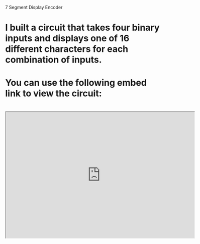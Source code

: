 7 Segment Display Encoder

# I built a circuit that takes four binary inputs and displays one of 16 different characters for each combination of inputs.
# You can use the following embed link to view the circuit:
# <iframe width="600px" height="400px" src="https://circuitverse.org/simulator/embed/challenge-problem-2-b8025cda-098f-48b9-b1cb-80a08f527292" id="projectPreview" scrolling="no" webkitAllowFullScreen mozAllowFullScreen allowFullScreen></iframe>
